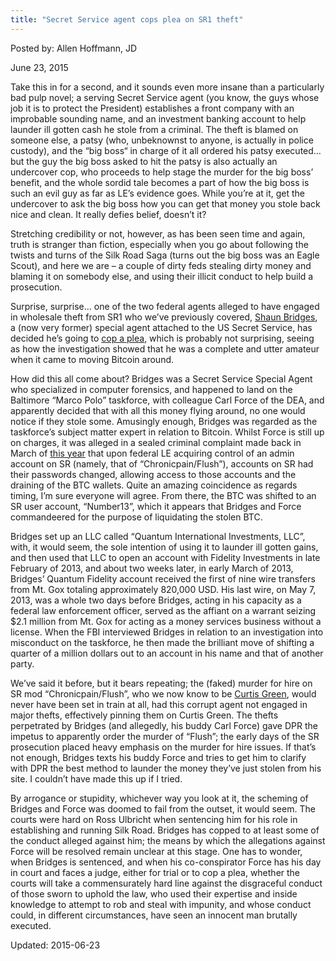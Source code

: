 ```yaml
---
title: "Secret Service agent cops plea on SR1 theft"
---
```


Posted by: Allen Hoffmann, JD

<span>June 23, 2015</span>
    

<p>Take this in for a second, and it sounds even more insane than a particularly bad pulp novel; a serving Secret Service agent (you know, the guys whose job it is to protect the President) establishes a front company with an improbable sounding name, and an investment banking account to help launder ill gotten cash he stole from a criminal. The theft is blamed on someone else, a patsy (who, unbeknownst to anyone, is actually in police custody), and the “big boss“ in charge of it all ordered his patsy executed… but the guy the big boss asked to hit the patsy is also actually an undercover cop, who proceeds to help stage the murder for the big boss’ benefit, and the whole sordid tale becomes a part of how the big boss is such an evil guy as far as LE’s evidence goes. While you’re at it, get the undercover to ask the big boss how you can get that money you stole back nice and clean. It really defies belief, doesn’t it?</p>
<p>Stretching credibility or not, however, as has been seen time and again, truth is stranger than fiction, especially when you go about following the twists and turns of the Silk Road Saga (turns out the big boss was an Eagle Scout), and here we are – a couple of dirty feds stealing dirty money and blaming it on somebody else, and using their illicit conduct to help build a prosecution.</p>
<p>Surprise, surprise… one of the two federal agents alleged to have engaged in wholesale theft from SR1 who we’ve previously covered, <a href="/2015/04/16/the-many-faces-of-corrupt-dea-agent-carl-force/">Shaun Bridges</a>,  a (now very former) special agent attached to the US Secret Service, has decided he’s going to <a href="http://arstechnica.com/tech-policy/2015/06/secret-service-agent-who-stole-820k-from-silk-road-pleads-guilty/">cop a plea</a>, which is probably not surprising, seeing as how the investigation showed that he was a complete and utter amateur when it came to moving Bitcoin around.</p>
<p>How did this all come about? Bridges was a Secret Service Special Agent who specialized in computer forensics, and happened to land on the Baltimore “Marco Polo” taskforce, with colleague Carl Force of the DEA, and apparently decided that with all this money flying around, no one would notice if they stole some. Amusingly enough, Bridges was regarded as the taskforce’s subject matter expert in relation to Bitcoin. Whilst Force is still up on charges, it was alleged in a sealed criminal complaint made back in March of <a href="http://www.justice.gov/sites/default/files/opa/press-releases/attachments/2015/03/30/criminal_complaint_force.pdf">this year</a> that upon federal LE acquiring control of an admin account on SR (namely, that of “Chronicpain/Flush”), accounts on SR had their passwords changed, allowing access to those accounts and the draining of the BTC wallets. Quite an amazing coincidence as regards timing, I’m sure everyone will agree. From there, the BTC was shifted to an SR user account, “Number13”, which it appears that Bridges and Force commandeered for the purpose of liquidating the stolen BTC.</p>
<p>Bridges set up an LLC called “Quantum International Investments, LLC”, with, it would seem, the sole intention of using it to launder ill gotten gains, and then used that LLC to open an account with Fidelity Investments in late February of 2013, and about two weeks later, in early March of 2013, Bridges&#8217; Quantum Fidelity account received the first of nine wire transfers from Mt. Gox totaling approximately 820,000 USD. His last wire, on May 7, 2013, was a whole two days before Bridges, acting in his capacity as a federal law enforcement officer, served as the affiant on a warrant seizing $2.1 million from Mt. Gox for acting as a money services business without a license. When the FBI interviewed Bridges in relation to an investigation into misconduct on the taskforce, he then made the brilliant move of shifting a quarter of a million dollars out to an account in his name and that of another party.</p>
<p>We’ve said it before, but it bears repeating; the (faked) murder for hire on SR mod “Chronicpain/Flush”, who we now know to be <a href="http://www.wired.com/2015/04/silk-road-1/">Curtis Green</a>, would never have been set in train at all, had this corrupt agent not engaged in major thefts, effectively pinning them on Curtis Green. The thefts perpetrated by Bridges (and allegedly, his buddy Carl Force) gave DPR the impetus to apparently order the murder of “Flush”; the early days of the SR prosecution placed heavy emphasis on the murder for hire issues. If that’s not enough, Bridges texts his buddy Force and tries to get him to clarify with DPR the best method to launder the money they’ve just stolen from his site. I couldn’t have made this up if I tried.</p>
<p>By arrogance or stupidity, whichever way you look at it, the scheming of Bridges and Force was doomed to fail from the outset, it would seem. The courts were hard on Ross Ulbricht when sentencing him for his role in establishing and running Silk Road. Bridges has copped to at least some of the conduct alleged against him; the means by which the allegations against Force will be resolved remain unclear at this stage. One has to wonder, when Bridges is sentenced, and when his co-conspirator Force has his day in court and faces a judge, either for trial or to cop a plea, whether the courts will take a commensurately hard line against the disgraceful conduct of those sworn to uphold the law, who used their expertise and inside knowledge to attempt to rob and steal with impunity, and whose conduct could, in different circumstances, have seen an innocent man brutally executed.</p>

Updated: 2015-06-23

